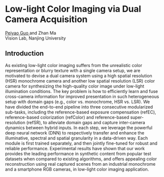 # Low-light Color Imaging via Dual Camera Acquisition
[Peiyao Guo ](https://github.com/peiyaoooo) and Zhan Ma  
Vision Lab, Nanjing University  
## Introduction  
As existing low-light color imaging suffers from the unrealistic color representation or blurry texture 
  with a single camera setup, we are motivated to devise a dual camera system using a high spatial resolution (HSR) monochrome camera and 
  another low spatial resolution (LSR)  color camera  for synthesizing the high-quality color image under low-light illumination conditions. 
  The key problem is how to efficiently learn and fuse cross-camera information for improved presentation in such heterogeneous setup with domain gaps (e.g., color vs. monochrome, HSR vs. LSR).
  We have divided the end-to-end pipeline into three consecutive modularized sub-tasks, including the reference-based exposure compensation (refEC), reference-based colorization (refColor)
  and reference-based super-resolution (refSR), to alleviate domain gaps and capture inter-camera dynamics between hybrid inputs. In each step, we leverage the powerful deep neural network (DNN) to respectively transfer and enhance 
  the illuminative, spectral and spatial granularity in a data-driven way. Each module is first trained separately, and then jointly fine-tuned for robust and reliable performance. Experimental results have shown that our work provides the leading performance in synthetic content from popular test datasets when compared to existing algorithms, and offers appealing color reconstruction using real captured 
  scenes from an industrial monochrome and a smartphone RGB cameras, in low-light color imaging application.